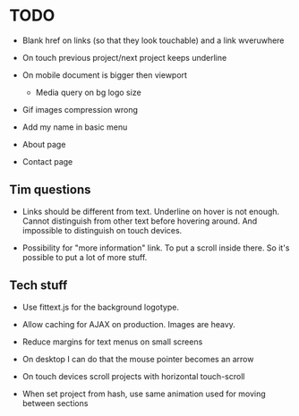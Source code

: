 TODO
============
+ Blank href on links (so that they look touchable) and a link wveruwhere

+ On touch previous project/next project keeps underline


+ On mobile document is bigger then viewport
	+ Media query on bg logo size

+ Gif images compression wrong

+ Add my name in basic menu 
+ About page
+ Contact page

Tim questions
--------
+ Links should be different from text. Underline on hover is not enough. Cannot distinguish from other text before hovering around. And impossible to distinguish on touch devices. 

+ Possibility for "more information" link. To put a scroll inside there. So it's possible to put a lot of more stuff. 

Tech stuff
-------

+ Use fittext.js for the background logotype. 


+ Allow caching for AJAX on production. Images are heavy. 
+ Reduce margins for text menus on small screens
+ On desktop I can do that the mouse pointer becomes an arrow
+ On touch devices scroll projects with horizontal touch-scroll
+ When set project from hash, use same animation used for moving between sections